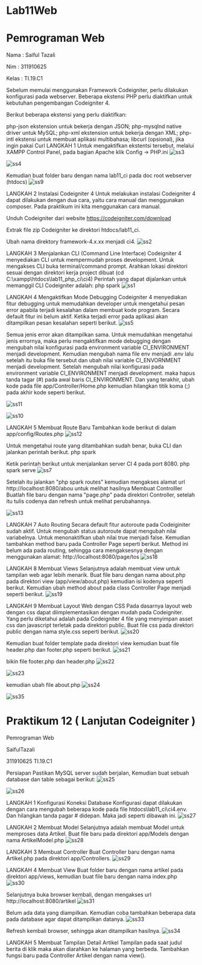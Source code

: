 # Lab11Web
# Pemrograman Web
Nama  :  Saiful Tazali

Nim   :  311910625

Kelas :  TI.19.C1

Sebelum memulai menggunakan Framework Codeigniter, perlu dilakukan konfigurasi pada webserver. Beberapa ekstensi PHP perlu diaktifkan untuk kebutuhan pengembangan Codeigniter 4.

Berikut beberapa ekstensi yang perlu diaktifkan:

php-json ekstension untuk bekerja dengan JSON;
php-mysqlnd native driver untuk MySQL;
php-xml ekstension untuk bekerja dengan XML;
php-intl ekstensi untuk membuat aplikasi multibahasa;
libcurl (opsional), jika ingin pakai Curl
LANGKAH 1
Untuk mengaktifkan ekstentsi tersebut, melalui XAMPP Control Panel, pada bagian Apache klik Config -> PHP.ini
![ss3](https://user-images.githubusercontent.com/81814954/122625753-ef35fd80-d0d0-11eb-8f92-f11d6092f5c9.JPG)


![ss4](https://user-images.githubusercontent.com/81814954/122625779-083eae80-d0d1-11eb-8360-815f0135e860.JPG)


Kemudian buat folder baru dengan nama lab11_ci pada doc root webserver (htdocs)
![ss9](https://user-images.githubusercontent.com/81814954/122625821-4fc53a80-d0d1-11eb-9626-39dfdcc325b6.JPG)


LANGKAH 2
Instalasi Codeigniter 4
Untuk melakukan instalasi Codeigniter 4 dapat dilakukan dengan dua cara, yaitu cara manual dan menggunakan composer. Pada praktikum ini kita menggunakan cara manual.

Unduh Codeigniter dari website https://codeigniter.com/download

Extrak file zip Codeigniter ke direktori htdocs/lab11_ci.

Ubah nama direktory framework-4.x.xx menjadi ci4.
![ss2](https://user-images.githubusercontent.com/81814954/122625843-76837100-d0d1-11eb-8ba9-7386d1182e12.JPG)


LANGKAH 3
Menjalankan CLI (Command Line Interface)
Codeigniter 4 menyediakan CLI untuk mempermudah proses development. Untuk mengakses CLI buka terminal/command prompt. Arahkan lokasi direktori sesuai dengan direktori kerja project dibuat (cd C:\xampp\htdocs\lab11_php_ci\ci4\) Perintah yang dapat dijalankan untuk memanggil CLI Codeigniter adalah: php spark
![ss1](https://user-images.githubusercontent.com/81814954/122625868-92871280-d0d1-11eb-9fc2-f59bca01ffe4.JPG)


LANGKAH 4
Mengaktifkan Mode Debugging
Codeigniter 4 menyediakan fitur debugging untuk memudahkan developer untuk mengetahui pesan error apabila terjadi kesalahan dalam membuat kode program. Secara default fitur ini belum aktif. Ketika terjadi error pada aplikasi akan ditampilkan pesan kesalahan seperti berikut.
![ss5](https://user-images.githubusercontent.com/81814954/122625890-b34f6800-d0d1-11eb-898f-5322fbdb9dc3.JPG)



Semua jenis error akan ditampilkan sama. Untuk memudahkan mengetahui jenis errornya, maka perlu mengaktifkan mode debugging dengan mengubah nilai konfigurasi pada environment variable CI_ENVIRONMENT menjadi development. Kemudian mengubah nama file env menjadi .env lalu setelah itu buka file tersebut dan ubah nilai variable CI_ENVORNMENT menjadi development. Setelah mengubah nilai konfigurasi pada environment variable CI_ENVIRONMENT menjadi development. maka hapus tanda tagar (#) pada awal baris CI_ENVIRONMENT. Dan yang terakhir, ubah kode pada file app/Controller/Home.php kemudian hilangkan titik koma (;) pada akhir kode seperti berikut.

![ss11](https://user-images.githubusercontent.com/81814954/122625955-fa3d5d80-d0d1-11eb-9112-8d3998c5c241.JPG)


![ss10](https://user-images.githubusercontent.com/81814954/122625960-032e2f00-d0d2-11eb-891f-50a4468acac5.JPG)

LANGKAH 5
Membuat Route Baru
Tambahkan kode berikut di dalam app/config/Routes.php
![ss12](https://user-images.githubusercontent.com/81814954/122626012-3ffa2600-d0d2-11eb-908f-e7f963ac242b.JPG)

Untuk mengetahui route yang ditambahkan sudah benar, buka CLI dan jalankan perintah berikut. php spark

Ketik perintah berikut untuk menjalankan server CI 4 pada port 8080. php spark serve
![ss7](https://user-images.githubusercontent.com/81814954/122626046-661fc600-d0d2-11eb-98e0-097988d1074a.JPG)

Setelah itu jalankan "php spark routes" kemudian mengakses alamat url http://localhost:8080/abou untuk melihat hasilnya
Membuat Controlller
Buatlah file baru dengan nama "page.php" pada direktori Controller, setelah itu tulis codenya dan refresh untuk melihat perubahannya.

![ss13](https://user-images.githubusercontent.com/81814954/122626451-dfb8b380-d0d4-11eb-8d85-fb83c9065a34.JPG)


LANGKAH 7
Auto Routing
Secara default fitur autoroute pada Codeiginiter sudah aktif. Untuk mengubah status autoroute dapat mengubah nilai variabelnya. Untuk menonaktifkan ubah nilai true menjadi false. Kemudian tambahkan method baru pada Controller Page seperti berikut. Method ini belum ada pada routing, sehingga cara mengaksesnya dengan menggunakan alamat: http://localhost:8080/page/tos
![ss18](https://user-images.githubusercontent.com/81814954/123447225-cc8d7280-d603-11eb-9b36-b6abf6e2215c.JPG)

LANGKAH 8
Membuat Views
Selanjutnya adalah membuat view untuk tampilan web agar lebih menarik. Buat file baru dengan nama about.php pada direktori view (app/view/about.php) kemudian isi kodenya seperti berikut. Kemudian ubah method about pada class Controller Page menjadi seperti berikut.
![ss19](https://user-images.githubusercontent.com/81814954/123451076-93570180-d607-11eb-8fcc-421c8882ff92.JPG)


LANGKAH 9
Membuat Layout Web dengan CSS
Pada dasarnya layout web dengan css dapat diimplementasikan dengan mudah pada Codeigniter. Yang perlu diketahui adalah pada Codeigniter 4 file yang menyimpan asset css dan javascript terletak pada direktori public. Buat file css pada direktori public dengan nama style.css seperti berikut.
![ss20](https://user-images.githubusercontent.com/81814954/123452931-1fb5f400-d609-11eb-897a-1a2546dbec54.JPG)

Kemudian buat folder template pada direktori view kemudian buat file header.php dan footer.php seperti berikut.
![ss21](https://user-images.githubusercontent.com/81814954/123465232-0ff1dc00-d618-11eb-8a98-a39968261d7c.JPG)


bikin file footer.php dan header.php
![ss22](https://user-images.githubusercontent.com/81814954/123467492-c787ed80-d61a-11eb-8b8c-50cb38281ecf.JPG)


![ss23](https://user-images.githubusercontent.com/81814954/123467554-d53d7300-d61a-11eb-8862-608b6fcac846.JPG)



kemudian ubah file about.php
![ss24](https://user-images.githubusercontent.com/81814954/123467645-f2724180-d61a-11eb-8f56-0ee65edaf7f5.JPG)



![ss35](https://user-images.githubusercontent.com/81814954/123483814-8cdd7f80-d631-11eb-8635-def4421914da.JPG)















# Praktikum 12 ( Lanjutan Codeigniter )
Pemrograman Web


SaifulTazali


311910625
TI.19.C1


Persiapan
Pastikan MySQL server sudah berjalan, Kemudian buat sebuah database dan table sebagai berikut:
![ss25](https://user-images.githubusercontent.com/81814954/123472888-fce40980-d621-11eb-9812-42d3fe53d78b.JPG)


![ss26](https://user-images.githubusercontent.com/81814954/123472985-200eb900-d622-11eb-9e0d-5303f3b2737c.JPG)


LANGKAH 1
Konfigurasi Koneksi Database
Konfigurasi dapat dilakukan dengan cara mengubah beberapa kode pada file htdocs\lab11_ci\ci4\.env. Dan hilangkan tanda pagar # didepan. Maka jadi seperti dibawah ini.
![ss27](https://user-images.githubusercontent.com/81814954/123473323-9ca19780-d622-11eb-9eb4-c23114545c76.JPG)




LANGKAH 2
Membuat Model
Selanjutnya adalah membuat Model untuk memproses data Artikel. Buat file baru pada direktori app/Models dengan nama ArtikelModel.php
![ss28](https://user-images.githubusercontent.com/81814954/123473722-2b161900-d623-11eb-9766-08052f30156b.JPG)


LANGKAH 3
Membuat Controller
Buat Controller baru dengan nama Artikel.php pada direktori app/Controllers.
![ss29](https://user-images.githubusercontent.com/81814954/123475169-39fdcb00-d625-11eb-8d75-7642b9b4a093.JPG)


LANGKAH 4
Membuat View
Buat folder baru dengan nama artikel pada direktori app/views, kemudian buat file baru dengan nama index.php
![ss30](https://user-images.githubusercontent.com/81814954/123476332-c230a000-d626-11eb-869b-57c8811694b8.JPG)


Selanjutnya buka browser kembali, dengan mengakses url http://localhost:8080/artikel
![ss31](https://user-images.githubusercontent.com/81814954/123476466-f5732f00-d626-11eb-9f83-7921247b2618.JPG)



Belum ada data yang diampilkan. Kemudian coba tambahkan beberapa data pada database agar dapat ditampilkan datanya.
![ss33](https://user-images.githubusercontent.com/81814954/123483409-d7123100-d630-11eb-9f8a-13e476b61a6b.JPG)


Refresh kembali browser, sehingga akan ditampilkan hasilnya.
![ss34](https://user-images.githubusercontent.com/81814954/123483459-eb562e00-d630-11eb-8639-09357ed480fd.JPG)


LANGKAH 5
Membuat Tampilan Detail Artikel
Tampilan pada saat judul berita di klik maka akan diarahkan ke halaman yang berbeda. Tambahkan fungsi baru pada Controller Artikel dengan nama view().



































